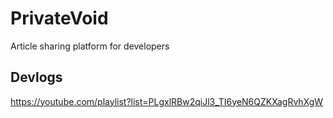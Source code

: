 # PrivateVoid

Article sharing platform for developers

## Devlogs

https://youtube.com/playlist?list=PLgxlRBw2qiJl3_TI6yeN6QZKXagRvhXgW
